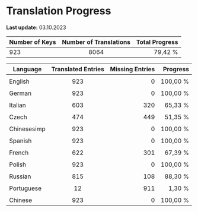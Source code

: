 # Translation Progress
**Last update:** 03.10.2023

| Number of Keys | Number of Translations | Total Progress |
|----------|:-----------------:|--------:|
923 | 8064 | 79,42 % |

| Language | Translated Entries | Missing Entries | Progress |
|----------|:-----------------:|--------:|--------:|
| | | |
| English | 923 | 0 | 100,00 %
| | | |
| German | 923 | 0 | 100,00 %
| | | |
| Italian | 603 | 320 | 65,33 %
| | | |
| Czech | 474 | 449 | 51,35 %
| | | |
| Chinesesimp | 923 | 0 | 100,00 %
| | | |
| Spanish | 923 | 0 | 100,00 %
| | | |
| French | 622 | 301 | 67,39 %
| | | |
| Polish | 923 | 0 | 100,00 %
| | | |
| Russian | 815 | 108 | 88,30 %
| | | |
| Portuguese | 12 | 911 | 1,30 %
| | | |
| Chinese | 923 | 0 | 100,00 %
